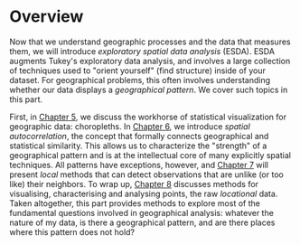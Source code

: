 # Overview

Now that we understand geographic processes and the data that measures them, we will introduce *exploratory spatial data analysis* (ESDA). ESDA augments Tukey's exploratory data analysis, and involves a large collection of techniques used to "orient yourself" (find structure) inside of your dataset. For geographical problems, this often involves understanding whether our data displays a *geographical pattern*. We cover such topics in this part.

First, in [Chapter 5](../../notebooks/05_choropleth), we discuss the workhorse of statistical visualization for geographic data: choropleths. In [Chapter 6](../../notebooks/06_spatial_autocorrelation), we introduce *spatial autocorrelation*, the concept that formally connects geographical and statistical similarity. This allows us to characterize the "strength" of a geographical pattern and is at the intellectual core of many explicitly spatial techniques. All patterns have exceptions, however, and [Chapter 7](../../notebooks/07_local_autocorrelation) will present *local* methods that can detect observations that are unlike (or too like) their neighbors. To wrap up, [Chapter 8](../../notebooks/point_pattern_analysis) discusses methods for visualising, characterising and analysing points, the raw *locational* data. Taken altogether, this part provides methods to explore most of the fundamental questions involved in geographical analysis: whatever the nature of my data, is there a geographical pattern, and are there places where this pattern does not hold?
